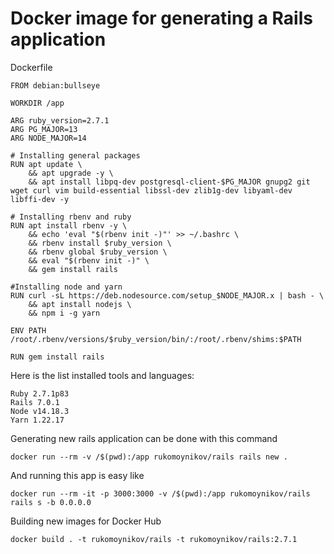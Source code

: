 # Docker image for generating a Rails application

Dockerfile
```
FROM debian:bullseye

WORKDIR /app

ARG ruby_version=2.7.1
ARG PG_MAJOR=13
ARG NODE_MAJOR=14

# Installing general packages
RUN apt update \ 
	&& apt upgrade -y \
	&& apt install libpq-dev postgresql-client-$PG_MAJOR gnupg2 git wget curl vim build-essential libssl-dev zlib1g-dev libyaml-dev libffi-dev -y

# Installing rbenv and ruby
RUN apt install rbenv -y \
	&& echo 'eval "$(rbenv init -)"' >> ~/.bashrc \
	&& rbenv install $ruby_version \
    && rbenv global $ruby_version \
	&& eval "$(rbenv init -)" \
	&& gem install rails

#Installing node and yarn
RUN curl -sL https://deb.nodesource.com/setup_$NODE_MAJOR.x | bash - \
	&& apt install nodejs \
	&& npm i -g yarn

ENV PATH /root/.rbenv/versions/$ruby_version/bin/:/root/.rbenv/shims:$PATH

RUN gem install rails
```

Here is the list installed tools and languages:
```
Ruby 2.7.1p83
Rails 7.0.1
Node v14.18.3
Yarn 1.22.17
```

Generating new rails application can be done with this command
```
docker run --rm -v /$(pwd):/app rukomoynikov/rails rails new .
```

And running this app is easy like
```
docker run --rm -it -p 3000:3000 -v /$(pwd):/app rukomoynikov/rails rails s -b 0.0.0.0
```

Building new images for Docker Hub
```
docker build . -t rukomoynikov/rails -t rukomoynikov/rails:2.7.1
```
